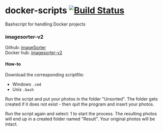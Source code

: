 # docker-scripts [![Build Status](https://travis-ci.com/lewenhagen/docker-scripts.svg?branch=master)](https://travis-ci.com/lewenhagen/docker-scripts)
Bashscript for handling Docker projects


### imagesorter-v2

Github: [imageSorter](https://github.com/lewenhagen/imageSorter)  
Docker hub: [imagesorter-v2](https://hub.docker.com/r/lewenhagen/imagesorter-v2)

#### How-to

Download the corresponding scriptfile:

* Windows `.cmd`
* Unix `.bash`

Run the script and put your photos in the folder "Unsorted". The folder gets created if it does not exist - then quit the program and insert your photos.

Run the script again and select: 1 to start the process. The resulting photos will end up in a created folder named "Result". Your original photos will be intact.

